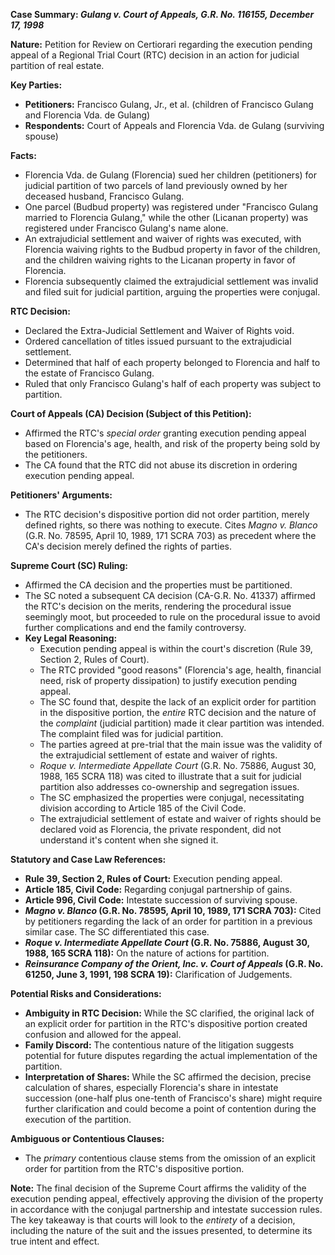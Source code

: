 **Case Summary: *Gulang v. Court of Appeals, G.R. No. 116155, December 17, 1998***

**Nature:** Petition for Review on Certiorari regarding the execution pending appeal of a Regional Trial Court (RTC) decision in an action for judicial partition of real estate.

**Key Parties:**
*   **Petitioners:** Francisco Gulang, Jr., et al. (children of Francisco Gulang and Florencia Vda. de Gulang)
*   **Respondents:** Court of Appeals and Florencia Vda. de Gulang (surviving spouse)

**Facts:**

*   Florencia Vda. de Gulang (Florencia) sued her children (petitioners) for judicial partition of two parcels of land previously owned by her deceased husband, Francisco Gulang.
*   One parcel (Budbud property) was registered under "Francisco Gulang married to Florencia Gulang," while the other (Licanan property) was registered under Francisco Gulang's name alone.
*   An extrajudicial settlement and waiver of rights was executed, with Florencia waiving rights to the Budbud property in favor of the children, and the children waiving rights to the Licanan property in favor of Florencia.
*   Florencia subsequently claimed the extrajudicial settlement was invalid and filed suit for judicial partition, arguing the properties were conjugal.

**RTC Decision:**

*   Declared the Extra-Judicial Settlement and Waiver of Rights void.
*   Ordered cancellation of titles issued pursuant to the extrajudicial settlement.
*   Determined that half of each property belonged to Florencia and half to the estate of Francisco Gulang.
*   Ruled that only Francisco Gulang's half of each property was subject to partition.

**Court of Appeals (CA) Decision (Subject of this Petition):**

*   Affirmed the RTC's *special order* granting execution pending appeal based on Florencia's age, health, and risk of the property being sold by the petitioners.
*   The CA found that the RTC did not abuse its discretion in ordering execution pending appeal.

**Petitioners' Arguments:**

*   The RTC decision's dispositive portion did not order partition, merely defined rights, so there was nothing to execute. Cites *Magno v. Blanco* (G.R. No. 78595, April 10, 1989, 171 SCRA 703) as precedent where the CA's decision merely defined the rights of parties.

**Supreme Court (SC) Ruling:**

*   Affirmed the CA decision and the properties must be partitioned.
*   The SC noted a subsequent CA decision (CA-G.R. No. 41337) affirmed the RTC's decision on the merits, rendering the procedural issue seemingly moot, but proceeded to rule on the procedural issue to avoid further complications and end the family controversy.
*   **Key Legal Reasoning:**
    *   Execution pending appeal is within the court's discretion (Rule 39, Section 2, Rules of Court).
    *   The RTC provided "good reasons" (Florencia's age, health, financial need, risk of property dissipation) to justify execution pending appeal.
    *   The SC found that, despite the lack of an explicit order for partition in the dispositive portion, the *entire* RTC decision and the nature of the *complaint* (judicial partition) made it clear partition was intended. The complaint filed was for judicial partition.
    *   The parties agreed at pre-trial that the main issue was the validity of the extrajudicial settlement of estate and waiver of rights.
    *   *Roque v. Intermediate Appellate Court* (G.R. No. 75886, August 30, 1988, 165 SCRA 118) was cited to illustrate that a suit for judicial partition also addresses co-ownership and segregation issues.
    *   The SC emphasized the properties were conjugal, necessitating division according to Article 185 of the Civil Code.
    *   The extrajudicial settlement of estate and waiver of rights should be declared void as Florencia, the private respondent, did not understand it's content when she signed it.

**Statutory and Case Law References:**

*   **Rule 39, Section 2, Rules of Court:** Execution pending appeal.
*   **Article 185, Civil Code:** Regarding conjugal partnership of gains.
*   **Article 996, Civil Code:** Intestate succession of surviving spouse.
*   ***Magno v. Blanco* (G.R. No. 78595, April 10, 1989, 171 SCRA 703):** Cited by petitioners regarding the lack of an order for partition in a previous similar case. The SC differentiated this case.
*   ***Roque v. Intermediate Appellate Court* (G.R. No. 75886, August 30, 1988, 165 SCRA 118):** On the nature of actions for partition.
*   ***Reinsurance Company of the Orient, Inc. v. Court of Appeals* (G.R. No. 61250, June 3, 1991, 198 SCRA 19):** Clarification of Judgements.

**Potential Risks and Considerations:**

*   **Ambiguity in RTC Decision:** While the SC clarified, the original lack of an explicit order for partition in the RTC's dispositive portion created confusion and allowed for the appeal.
*   **Family Discord:** The contentious nature of the litigation suggests potential for future disputes regarding the actual implementation of the partition.
*   **Interpretation of Shares:**  While the SC affirmed the decision, precise calculation of shares, especially Florencia's share in intestate succession (one-half plus one-tenth of Francisco's share) might require further clarification and could become a point of contention during the execution of the partition.

**Ambiguous or Contentious Clauses:**

*   The *primary* contentious clause stems from the omission of an explicit order for partition from the RTC's dispositive portion.

**Note:** The final decision of the Supreme Court affirms the validity of the execution pending appeal, effectively approving the division of the property in accordance with the conjugal partnership and intestate succession rules. The key takeaway is that courts will look to the *entirety* of a decision, including the nature of the suit and the issues presented, to determine its true intent and effect.
